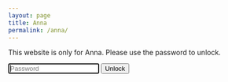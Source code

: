 ```yaml
---
layout: page
title: Anna
permalink: /anna/
---
```


This website is only for Anna. Please use the password to unlock.

<head>
<script>
function myFunction() {
  var passwordAttempt = document.getElementById("passwordTxt").value;
  if (passwordAttempt == "ILoveYou"){
  	document.getElementById("Content").style.display = "block";
  }
}
</script>
</head>
<body>

<input name="searchTxt" type="text" maxlength="512" id="passwordTxt" class="searchField" placeholder="Password" autofocus="autofocus" />
<button id="submit" type="button" onclick="myFunction()">Unlock</button>

<script>
var input = document.getElementById("passwordTxt");
input.addEventListener("keyup", function(event) {
  if (event.keyCode === 13) {
   event.preventDefault();
   myFunction();
  }
});
</script>

</body>

<div id="Content" style="display: none;" markdown="1" >

* TOC
{:toc}

<!-- Display the countdown timer in an element -->
<p id="demo" style="text-align: center; color: #008080; font-size: 30px; font-weight: bold;"></p>

<script>
// Set the date we're counting down to
var countDownDate = new Date("Jul 10, 2019 20:00:00").getTime();

// Update the count down every 1 second
var x = setInterval(function() {

  // Get today's date and time
  var now = new Date().getTime();

  // Find the distance between now and the count down date
  var distance = countDownDate - now;

  // Time calculations for days, hours, minutes and seconds
  var days = Math.floor(distance / (1000 * 60 * 60 * 24));
  var hours = Math.floor((distance % (1000 * 60 * 60 * 24)) / (1000 * 60 * 60));
  var minutes = Math.floor((distance % (1000 * 60 * 60)) / (1000 * 60));
  var seconds = Math.floor((distance % (1000 * 60)) / 1000);

  // Display the result in the element with id="demo"
  document.getElementById("demo").innerHTML = days + "d " + hours + "h "
  + minutes + "m " + seconds + "s " + "till Anna returns to the US!";

  // If the count down is finished, write some text 
  if (distance < 0) {
    clearInterval(x);
    document.getElementById("demo").innerHTML = "Anna is home!";
  }
}, 1000);
</script>

<br>

# Day one 6/13/19

\\
Dear Anna,

\\
So to continue the story:

\\
I knew that I wanted to lead a Bible Study. I had such a good experience with Bible Studies in the past few years, and I didn't want that to end. My best friends all went to Bible Study with me. So I got with Michael Phillips and we discussed starting a Bible Study with Jazhiel and Becca. I got so excited. I started making a nice handout every week with questions on it. I formatted it to look good. I figured that a handout with the passage on it would be inviting to non-christians. We decided to go through Ephesians. I was especially excited to see the new freshman when they started to come to Georgia Tech.

\\
One of the things that Michael asked me to do was to help out at FASET by tabling. Tabling at FASET as a christian ministry is usually pretty challening I find. Most students will not stop by unless you have some food or if they are really interested. FASET is also conveniently during the summer when it is super hot outside at Georgia Tech. So typically we set up our tent and then bring popsicles or something else. Did I mention that it is hot?

\\
Well, God has an interesting way of making big things start small. I was tabling on June 13th last year. I was just doing my thing trying to convince freshmen that we were worth their time. This was one of the first times that I had tabled, so I was not very forward about getting in people's way and asking them if they'd like to hear more. It was either towards the beginning or the end of the tabling period, and we barely had anybody coming by. Lo and behold a freshman girl walks up to our table.

\\
I start rehearsing in my mind the things that we are going to say about RUF and how we will explain to her what we are. I don't remember how the conversation actually goes, but I remember that it was quite awkward because this girl already knew about RUF. It was also awkward because we were trying to figure out who she was. It took us several questions to figure out that she was related to Stephen Montgomery. It had been a while since I interacted with Stephen, so my memory of him was foggy. I can't remember anything else we talked about, but I guess we took a selfie.

\\
Can you believe that I meet you a year ago today:)

<div class="separator" style="clear: both; text-align: center;">
<a href='https://photos.app.goo.gl/RUHTaWF4o4GEVWyT9'><img src='https://lh3.googleusercontent.com/Q4DUJXI-EiAmFXhbUnOH7-usj53UkW1OSmJOyf6TbybWnA4CQlqgYpVez50mR_iQ18M_T2HVcN2jnqEUgoA2msGYjnJfxYH8EOZ2UYDK5Pu8Y6QjgH6SyiFqCL5_OfqSp92qLxhADsY=w2400' style="max-width: 49%; position: relative;"/></a>
</div>

\\
Love,

\\
Mateo Atwi

<br>

# The Prequel 6/12/19

\\
Dearest Anna,

\\
A little memory of the past... Dream with me...

\\
It was the summer of 2018. I had just finished working with NASA for a semester. I went home, then I went with Tiago to scuba dive in the Gulf. And to top it all off, I went to Georgia Tech to take summer classes after missing the first few days for diving. I did not know what to make of the semester. I planned on taking several challenging classes. I was talking health at the beginning of the semester, and I was talking CS 2110, Heat Transfer, and System Dyanmics for the whole semester. I had to figure out what I wanted to do in my free time.

<div class="separator" style="clear: both; text-align: center;">
<a href='https://photos.app.goo.gl/W39tcCaJiUaSG11H7'><img src='https://lh3.googleusercontent.com/N0NC-aFWstASmKhrzZaLIJQ0y1C0znNNq6x_8OGVRd7Xh8ry3o-zYgqL8mkRJa3o1Pef_W4HffMU9Q0845F4B8fdWYNWmQDSPdpzTptUgu4QouDhpcuK3H3oQd8QEOR2Fg2qPvG0i3k=w2400' style="max-width: 49%; position: relative;"/></a>
</div>

<br>

I knew that I wanted to workout. I was going to cook my own food. I was going to be a Prototyping Instructor (PI). Finally, I was going to make things in my free time. I wanted to do a few more things, but these were the major things. I did not have very many friends, so I wanted to make some good friends. Additionally, I wanted to be part of a bible study or help lead one. 

\\
I was able to workout somewhat consistently. I did a lot of running and some lifting at the CRC. Matt Roelofs and I went running almost every week. He was training for an iron man. That was pretty fun. We'd go running early in the morning around the crc to beat the Georgia heat. I got pretty healthy with a good schedule.

<div class="separator" style="clear: both; text-align: center;">
<a href='https://photos.app.goo.gl/8FpLDX4bb1Qo6haa8'><img src='https://lh3.googleusercontent.com/x2-cg8zS3gOmNcXEmb-3QMVMYVWPXf0EitRmW3l2kNkrsa88Pr2t7rZJgpxXWY-DiAYxhkOmZJDddSpqCutXZ4GXVVNfJPrR9Ersnp2VbTpuAizyR_vIMtWR8OPsbUMZQZ-lGrwwdFA=w2400' style="max-width: 49%; position: relative;"/></a>
</div>

<br>

Peter Achi was going to start his PhD in the fall at GT, and he started doing some research over the summer at GT. Instead of getting housing, he shared my room. He slept on my couch for a month. It was really fun to live with Peter. He cooks well. He is a lot of fun to be with. He is quirky. He enjoys good conversations. He works really hard too, so it made for a good study environment when we are both in the room.

<br>

<div class="separator" style="clear: both; text-align: center;">
<a href='https://photos.app.goo.gl/mgLqCNvqZPBbgodcA'><img src='https://lh3.googleusercontent.com/jWoFtoi5fqTOKE6uLCG-XVF530JWXBfxD2doa0uxs0an3_7rXw2e868EBVeHLGG1V_mxabCooHIZXM-IqNm5wHA2FKxMlBAMLdwHT5-Lh2lwS5S0sfG-ZgfKbOeZ7g5pl1ram7V5P2o=w2400' style="max-width: 49%; position: relative;"/></a>
</div>

<br>

I enjoyed cooking several dishes over the semester. I made pancakes, banana bread, a lot of salmon, breaded chicken, eggplant paramsan, and other stuff...

<br>

<div class="separator" style="clear: both; text-align: center;">
<a href='https://photos.app.goo.gl/wGV5B5ZA29y6XTB1A'><img src='https://lh3.googleusercontent.com/QrmF6i8CBckcdd9ksO8tWeEBrXJBA92zZvMi4auwD89RVq7cWvjGWIat9fnbf6NiZnP8OcQboKroJNKYoxyCf5WqKzaPEd-P10uP65UF5nEVQ5AHeX_2WLRake4izvqg0pEfcLGDsj0=w2400' style="max-width: 49%; position: relative;"/></a>
</div>

<br>

I made a few cutting boards in the Invention Studio.

<br>

<div class="container" style="position: relative; width: 100%; height: 0; padding-bottom: 56.25%;">
<iframe src="https://www.youtube.com/embed/m7eoLIepAy0" 
frameborder="0" allowfullscreen class="video" style="position: absolute; top: 0; left: 0; width: 100%; height: 100%;"></iframe>
</div>
<br>

I even made good friends. I became friends with Nathan and Matt. I meet a bunch of new people. I became better friends with Davis and Jake.

<br>

<div class="separator" style="clear: both; text-align: center;">
<a href='https://photos.app.goo.gl/GVCNqvPJn59cH7jq6'><img src='https://lh3.googleusercontent.com/66rPpO-iUjX9fMVrxtcjbSg4GECs1UKb0dgWcjsX3wYlPNublIXDvQRNwgZBMpmyHxn7bD8ln2Emwd_J8kF-hiVQQIXHWSn6kF1wEROF3cTEgER4tfahbAD7KbEaq3glQZ3w5lC8hAc=w2400' style="max-width: 49%; position: relative;"/></a>
</div>

<br>

And I co-lead a bible study:) And so one of the biggest events in my life was one of the smallest things that happened to me over the summer.

<br>

Love,

Mateo

<br>

# Ah I skipped a day! 6/11/19

\\
Dearest Anna,

\\
I missed a day! Sorry! I was really busy fixing some things that were semi urgent before we send our equipment down.

\\
Enjoy this really good food I had at a restaurent in Key West. Wish you could have been there to see the chickens and the southernmost point in the US.

<div class="separator" style="clear: both; text-align: center;">
<a href='https://photos.app.goo.gl/ziEjzMCWkQuD2z6a9'><img src='https://lh3.googleusercontent.com/4pUi6Ix-s2H69TaDB8OzsJZ6a6kWq_0zkReZumXwr0YR1f2khGDHrxqITV1JBWoqifTjVRuHdTbWuLAGRku7lNnfW35MPgIIq7_2ZjwQZFyT4dw1qWPjamAN_ksD4YViE2tY-x-Z6RU=w2400' style="max-width: 49%; position: relative;"/></a>
</div>

\\
Love,

Mateo

<br>

# Key West 6/9/19

\\
Dearest Anna,

\\
Today we went to Key West. This city is pretty beautiful, but also very hot. My favorite thing about Key West is that there are chickens everywhere. They just walk around and do chicken things... It is crazy! I love it.

\\
I also went to the southernmost point of the US, so that was pretty cool.

\\
Really enjoyed talking to you today. I enjoyed our dreaming and our discussion of intimacy. Wish you could join me here in the Florida Keys.

\\
Miss you!

\\
Love,

Mateo


<br>

# Status update 6/8/19

\\
I made it safely to Florida. Thank God! Miss you Anna. I can't wait to catch up with you.

\\
Today I flew into Fort Lauderdale. I meetup with Kristina and Vickie and we drove to Key Lago. We are staying in a house by a canal. It is a nice house with iguanas and alligators and a very nice second floor. I look forward to working and relaxing here and enjoying the stay.

\\
I wish you could join me on this adventure Anna! It makes me miss you so much.

\\
Love,

Mateo


<br>

# You 6/7/19

\\
Dearest Anna,

\\
I thought I was not going to make this post tonight because I was tired. Now I know, I will not let a little bit of being tired stand between me doing something meaningful for you. I value you. I value you your love for Christ. I value his grace that he has bestowed upon you. I value the opportunity that we have to get to know each other.

\\
Enjoy this art I made and this picture of me driving a tractor when I was 12.

<br>

<div class="separator" style="clear: both; text-align: center;">
<a href='https://photos.app.goo.gl/n8kY9fwpm7NL9aoo7'><img src='https://lh3.googleusercontent.com/59a83RdMBlaQuoxpLqCaI8qtvSKJhjSYDoGp3c4TH8Z5sdIWTSsIYe02ACcjjBRCDGhW3ytimjf7xqS1PpU_4rtX7nBv4oNn73zLub09WujMwkkNG8f9ABQksYuktH9yD9EiCdu0t7o=w2400' style="max-width: 49%; position: relative;"/></a>
</div>

<br>

<div class="separator" style="clear: both; text-align: center;">
<a href='https://photos.app.goo.gl/ARRrm3GoiZftdNdMA'><img src='https://lh3.googleusercontent.com/3ohodhzFgYqAphAEOIe-tRIE6wSVk_9u5tCV3dQP0a2SnHq-z42BVKhQ6A-7oUM4Z0AzFWPItt4pXu_ajx9K8VeB49YQAEHJ8Z_HfsMRHXeoh-t2NXOjfsycHSuHGan_fXEcWOVbweQ=w2400' style="max-width: 49%; position: relative;"/></a>
</div>

<br>

Love,

Mateo


<br>

# Poetry (not my own) 6/6/19

\\
Dearest Anna,

\\
Here's some Shakespeare for you. Enjoy!

<br>

### “Sonnet 18” by William Shakespeare (1564-1616)

<br>


Shall I compare thee to a summer’s day?

Thou art more lovely and more temperate:


Rough winds do shake the darling buds of May,

And summer’s lease hath all too short a date:

Sometime too hot the eye of heaven shines,

And often is his gold complexion dimm’d;

And every fair from fair sometime declines,

By chance, or nature’s changing course, untrimm’d;

But thy eternal summer shall not fade

Nor lose possession of that fair thou ow’st;

Nor shall Death brag thou wander’st in his shade,

When in eternal lines to time thou grow’st;

So long as men can breathe or eyes can see,

So long lives this, and this gives life to thee.


\\
Love,

Mateo

<br>

# Values 6/5/19

\\
Dearest Anna,

\\
Carla says, "Hello!"

\\
I have an interesting list for you today. Here's my list of values. I'd love to hear your list of values.

* Brevity/consise
* Noble
* Truthful
* Integrity
* Wise
* Authenticity
* Dedication
* Foresight
* Loyalty
* Christianity/spirituality
* Seeking truth
* Pathetique
* Hardwork
* Passion
* Fun
* Beauty
* Art

<div class="separator" style="clear: both; text-align: center;">
<a href='https://photos.app.goo.gl/u9H1aTFj7AoeAHJu9'><img src='https://lh3.googleusercontent.com/YW9GXMtOHEMRZUCxKcgyaew-SLAxk7LVt5GdTXoE7qzXhBtDkyhBvsSjf4Zp0r6iMex-4ZY-OdhYByQYYcDLpslfF1-mrSfIYp9U4Yk3-ZEJu9MITLuM0TQ0Xo19ZUilCr9WQmxyr90=w2400' style="max-width: 49%; position: relative;"/></a>
</div>

\\
Love,

Mateo




<br>

# You are special 6/4/19

\\
Dear Anna,

\\
You are special.

* You are special because Jesus loves you for who you are in him.
* You are special because of your loving parents and your caring brothers.
* You are special for the ways that you care about the Hungarian group you are working for.
* You are special because of the love you have for your friends.
* You are special because of the way you want to have deep connections to others.
* You are special because of the way God made you unique.
* God made you special in the way he created your cute curly hair.
* God made you special in the way he created your cute face.
* God made you special in the way he created you to walk quickly.
* God made you special in all the ways he called you to serve him.
* God made you special because of the opportunity we have grow closer to him and each other.

\\
I could go on:) Maybe I will compile a list of ways you are special.

\\
Love,

Mateo Atwi

<br>

# Video if you need a study break 6/3/19

\\
Hello Anna,

\\
Here's a video that I made a while back. We need to make more art together:)

<br>


<div class="container" style="position: relative; width: 100%; height: 0; padding-bottom: 56.25%;">
<iframe src="https://www.youtube.com/embed/iikrpfsC8fA" frameborder="0" allowfullscreen class="video" style="position: absolute; top: 0; left: 0; width: 100%; height: 100%;"></iframe>
</div>

\\
Thanks for being such a good friend!

\\
Cheers!

Love,

Mateo


<br>

# Sneak peek into my past:) 6/2/19

\\
Hey Miss Anna!

\\
Here's a little video from my past if you're curious what I was like 6 years ago!

<br>

<div class="container" style="position: relative; width: 100%; height: 0; padding-bottom: 56.25%;">
<iframe src="https://www.youtube.com/embed/KQv-GpMAU3k" frameborder="0" allowfullscreen class="video" style="position: absolute; top: 0; left: 0; width: 100%; height: 100%;"></iframe>
</div>

<br>

Love, &hearts;

Mateo

<br>

# Missing you! 6/1/19

\\
Hello Anna,

\\
I really miss you! You are beautiful. Beautiful smile. Beautiful eyes. Beautiful face. Beautiful Hair. Beautiful heart. I want to hug you and hold your hand.

<br>

<div class="separator" style="clear: both; text-align: center;">
<a href='https://photos.app.goo.gl/kY9XwSnEcpQYntjTA'><img src='https://lh3.googleusercontent.com/g8XnnNrKlPn6sD6nUI5e1wMNkQML1ssta2j1iW4O_fSaoEI_eIbumUcSXAez3PHTNcaR59nQYZ7SfasntF-1KDXvo_1ZoWyLWt8JIbIOizUqvx_xg3R7YmAiDN8aoYPCxD753sACXnA=w2400' style="max-width: 90%; position: relative;"/></a>
</div>
<br>

>One thing have I desired of the Lord , that will I seek after; that I may dwell in the house of the Lord all the days of my life, to behold the beauty of the Lord , and to enquire in his temple. Psalms 27:4 KJV

\\
Much love,

Mateo




# Hello Pal 5/31/19

Hello Anna,

<div class="separator" style="clear: both; text-align: center;">
<a href='https://photos.app.goo.gl/pNUU5oaLwTtAdQqU7'><img src='https://lh3.googleusercontent.com/GuZ4lGcjYFWPHq_EpRNUlLeGEQvkQDWqXOUZe4AnthY90mnv1CSd328yL64qYACrb-9YNwG_gJ6jdJyyb8GmRANHG9wBNKE2iEr1UkefLc_BqrBmJ35VVbPxcWR7D-X-ABukgG-QZa0=w2400' style="max-width: 90%; position: relative;"/></a>
</div>

\\
Here's a photo of me from the end of freshman year! Enjoy.


<br>
> For with you is the fountain of life; in your light do we see light. Psalms 36:9

\\
Love,

Mateo


# My favorite things about Anna 5/30/19

Hello Anna,

\\
I'm going to list some of my favorite things about you here:
* Your love for Christ and his kingdom is hands down my favorite thing about you.
* Your kindness to people. You really care about people.
* Your thoughtfulness. I've never meet another girl that thinks through things like you do.
* Your passion and talent for art. This is just awesome about you.
* Your commitment to helping kids at Jumpstart.
* Your speed walking. Keeps me on my toes!

\\
Thank you for dating me. It is such an honor. You are really great!

\\
Love,

Mateo

<div class="separator" style="clear: both; text-align: center;">
<a href='https://photos.app.goo.gl/xiJP56Mo5WyrT8BaA'><img src='https://lh3.googleusercontent.com/PLOeBUfsoQUY8squbP3RMRMNHCd5witSWqQP-mHeRLEZ37tcOBI7ZlOaEJ7d97Z6E7kmxRkBzQXps1UqDFWFMe2qUTbzjQdp3n616KHu5JO7msa4AJvi-UCmsRBhn4xck2fPH_AHMMA=w2400' style="max-width: 90%; position: relative;"/></a>
</div>
<div class="separator" style="clear: both; text-align: center;">
<a href='https://photos.app.goo.gl/mU2rJQQyoAYj2nUk7'><img src='https://lh3.googleusercontent.com/uZp-LR-gTNTTQt0frrKlLGlND9VBP3iE8FjWeAgnpic_JrGg8G0EKwF1dKA0IVtB2HUus3qK3y2ZLMp8vvgT3pD9FOS1K_d3AJX1xcixfDdTycAVqZNiNuHahlI4kREqOzo6EXS49Xw=w2400' style="max-width: 90%; position: relative;"/></a>
</div>


# This is for Anna! 5/29/19

Hello Anna,

\\
I really miss you, and I hope you are doing well in Budapest. You mean a lot to me!

\\
Love,

Mateo

<a href='https://photos.google.com/share/AF1QipNkiByoSMwo3-84gmvBPQ25UVTVyEnCg_UrhJWJOpCvpoMrnTJ7GP9na7_7wNvpyw?key=bThVQzE4MDlueXhId0VFaWFhWWFaZzVVdVk2Qkh3&source=ctrlq.org'><img src='https://lh3.googleusercontent.com/iT_nsU3yt7bkQdy-Ue_ZdR7mjmT4Dfscj5lpQqYm4jiiTDJGm5rHsl-Q1HkXOVsa4rNDe7ULaqFTgSvKlO7MiXEn4Rq6c9Q42Ow0trzXy_3GL_T8PryF2q7BujXQYffMhOWLh2GtAkw=w2400' /></a>

<a href='https://photos.google.com/share/AF1QipMMZp7qnjV-8ncePjSTeUc3OMpfzm_kxbgKqOTQteJViMc5oQnLme7pFa7ORwVH2w?key=U1Y3Y0lMLTd0dXJJakRBXzVWVEVDWFEzUVJuZHF3&source=ctrlq.org'><img src='https://lh3.googleusercontent.com/sjPBzQQ-Lpv2DDxpmGJa5YmllqHbTOXgCR9omdZBt0kxc7rj-v2nOZw0EZfEQtT3SLEegnlmNWEmaG0-U0ghhuOAYMBjfhsD35PT_8Kfx_Xor4CGFfJIsjN4I8VTpF_C8OCK6UDMzVM=w2400' /></a>

</div>
